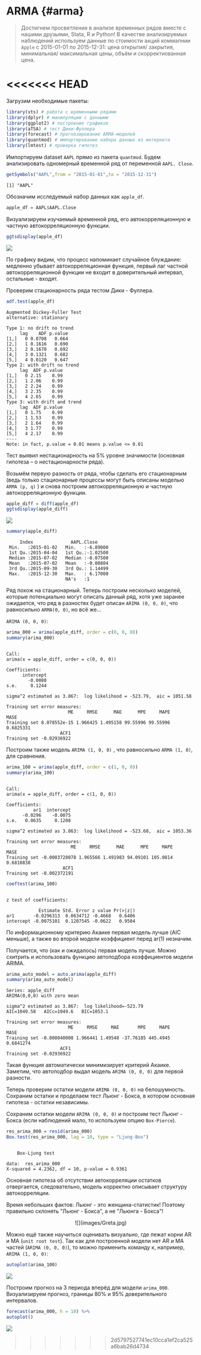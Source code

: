 # ARMA {#arma}

> Достигнем просветления в анализе временных рядов вместе с нашими друзьями, Stata, R и Python!
В качестве анализируемых наблюдений используем данные по стоимости акций коммапнии `Apple` c 2015-01-01 по 2015-12-31: цена открытия/ закрытия, минимальная/ максимальная цены, объём и скорректиованная цена.









<<<<<<< HEAD
=======
Загрузим необходимые пакеты:


```r
library(xts) # работа с временными рядами
library(dplyr) # манипуляции с данными
library(ggplot2) # построение графиков
library(aTSA) # тест Дики-Фуллера
library(forecast) # прогнозирование ARMA-моделей
library(quantmod) # импортирование набора данных из интернета
library(lmtest) # проверка гипотез
```

Импортируем dataset `AAPL` прямо из пакета `quantmod`. Будем анализировать одномерный временной ряд от переменной `AAPL. Close`.


```r
getSymbols("AAPL",from = "2015-01-01",to = "2015-12-31")
```

```
[1] "AAPL"
```

Обозначим исследуемый набор данных как `apple_df`. 


```r
apple_df = AAPL$AAPL.Close
```

Визуализируем изучаемый временной ряд, его автокорреляционную и частную автокорреляционную функции.


```r
ggtsdisplay(apple_df)
```

![](08-arma_files/figure-epub3/unnamed-chunk-9-1.png)<!-- -->

По графику видим, что процесс напоминает случайное блуждание: медленно убывает автокорреляционная функция, первый лаг частной автокорреляционной функции не входит в доверительный интервал, остальные - входят.

Проверим стационарность ряда тестом Дики - Фуллера.


```r
adf.test(apple_df)
```

```
Augmented Dickey-Fuller Test 
alternative: stationary 
 
Type 1: no drift no trend 
     lag    ADF p.value
[1,]   0 0.0708   0.664
[2,]   1 0.1616   0.690
[3,]   2 0.1670   0.692
[4,]   3 0.1321   0.682
[5,]   4 0.0120   0.647
Type 2: with drift no trend 
     lag  ADF p.value
[1,]   0 2.15    0.99
[2,]   1 2.06    0.99
[3,]   2 2.24    0.99
[4,]   3 2.35    0.99
[5,]   4 2.65    0.99
Type 3: with drift and trend 
     lag  ADF p.value
[1,]   0 1.75    0.99
[2,]   1 1.53    0.99
[3,]   2 1.64    0.99
[4,]   3 1.77    0.99
[5,]   4 2.17    0.99
---- 
Note: in fact, p.value = 0.01 means p.value <= 0.01 
```

Тест выявил нестационарность на 5% уровне значимости (основная гипотеза – о нестационарности ряда).

Возьмём первую разность от ряда, чтобы сделать его стационарным (ведь только стационарные процессы могут быть описаны моделью `ARMA (p, q)` ) и снова построим автокорреляционную и частную автокорреляционную функции.


```r
apple_diff = diff(apple_df)
ggtsdisplay(apple_diff)
```

![](08-arma_files/figure-epub3/unnamed-chunk-11-1.png)<!-- -->

```r
summary(apple_diff)
```

```
     Index              AAPL.Close      
 Min.   :2015-01-02   Min.   :-6.89000  
 1st Qu.:2015-04-04   1st Qu.:-1.02500  
 Median :2015-07-02   Median :-0.07500  
 Mean   :2015-07-02   Mean   :-0.00804  
 3rd Qu.:2015-09-30   3rd Qu.: 1.14499  
 Max.   :2015-12-30   Max.   : 6.17000  
                      NA's   :1         
```

Ряд похож на стационарный. 
Теперь построим несколько моделей, которые потенциально могут описать данный ряд, хотя уже заранее ожидается, что ряд в разностях будет описан `ARIMA (0, 0, 0)`, что равносильно `ARMA(0, 0)`, но всё же...

`ARIMA (0, 0, 0)`:


```r
arima_000 = arima(apple_diff, order = c(0, 0, 0))
summary(arima_000)
```

```

Call:
arima(x = apple_diff, order = c(0, 0, 0))

Coefficients:
      intercept
        -0.0080
s.e.     0.1244

sigma^2 estimated as 3.867:  log likelihood = -523.79,  aic = 1051.58

Training set error measures:
                       ME     RMSE      MAE      MPE     MAPE      MASE
Training set 8.078552e-15 1.966425 1.495158 99.55996 99.55996 0.6825331
                    ACF1
Training set -0.02936922
```

Построим также модель `ARIMA (1, 0, 0)` , что равносильно `ARMA (1, 0)`, для сравнения.


```r
arima_100 = arima(apple_diff, order = c(1, 0, 0))
summary(arima_100)
```

```

Call:
arima(x = apple_diff, order = c(1, 0, 0))

Coefficients:
          ar1  intercept
      -0.0296    -0.0075
s.e.   0.0635     0.1208

sigma^2 estimated as 3.863:  log likelihood = -523.68,  aic = 1053.36

Training set error measures:
                        ME     RMSE      MAE      MPE     MAPE      MASE
Training set -0.0003728078 1.965566 1.491983 94.09101 105.0814 0.6810838
                     ACF1
Training set -0.002372191
```

```r
coeftest(arima_100)
```

```

z test of coefficients:

            Estimate Std. Error z value Pr(>|z|)
ar1       -0.0296313  0.0634712 -0.4668   0.6406
intercept -0.0075101  0.1207545 -0.0622   0.9504
```

По информационному критерию Акаике первая модель лучше (AIC меньше), а также во второй модели коэффициент перед ar(1) незначим. 

Получается, что (как и ожидалось) первая модель лучше.
Можно схитрить и использовать функцию автоподбора коэффициентов модели ARIMA.


```r
arima_auto_model = auto.arima(apple_diff)
summary(arima_auto_model)
```

```
Series: apple_diff 
ARIMA(0,0,0) with zero mean 

sigma^2 estimated as 3.867:  log likelihood=-523.79
AIC=1049.58   AICc=1049.6   BIC=1053.1

Training set error measures:
                       ME     RMSE     MAE       MPE     MAPE      MASE
Training set -0.008040008 1.966441 1.49548 -37.76185 445.4945 0.6841274
                    ACF1
Training set -0.02936922
```

Такая функция автоматически минимизирует критерий Акаике. 
Заметим, что автоподбор выдал модель `ARIMA (0, 0, 0)` для первой разности.

Теперь проверим остатки модели `ARIMA (0, 0, 0)` на белошумность. 
Сохраним остатки и проделаем тест Льюнг - Бокса, в котором основная гипотеза - остатки независимы. 

Сохраним остатки модели `ARIMA (0, 0, 0)` и построим тест Льюнг - Бокса (если наблюдений мало, то используем опцию `Box-Pierce`).


```r
res_arima_000 = resid(arima_000)
Box.test(res_arima_000, lag = 10, type = "Ljung-Box")
```

```

	Box-Ljung test

data:  res_arima_000
X-squared = 4.2362, df = 10, p-value = 0.9361
```

Основная гипотеза об отсутствии автокорреляции остатков отвергается, следовательно, модель корректно описывает структуру автокорреляции.

Время небольших фактов: Льюнг - это женщина-статистик!
Поэтому правильно склонять "Льюнг - Бокса", а не "Льюнга - Бокса"!

<center>
![](images/Greta.jpg)

</center>

Можно ещё также научиться оценивать визуально, где лежат корни AR и MA (`unit root test`). 
Так как для построенной модели нет AR и MA частей (`ARIMA (0, 0, 0)`), то можно применить команду к, например, `ARIMA (1, 0, 0)`:


```r
autoplot(arima_100)
```

![](08-arma_files/figure-epub3/unnamed-chunk-16-1.png)<!-- -->

Построим прогноз на 3 периода вперёд для модели `arima_000`. 
Визуализируем прогноз, границы 80% и 95% доверительного интервалов.


```r
forecast(arima_000, h = 10) %>%
autoplot()
```

![](08-arma_files/figure-epub3/unnamed-chunk-17-1.png)<!-- -->




>>>>>>> 2d5797527741ec10cca1ef2ca525a6bab26d4734
